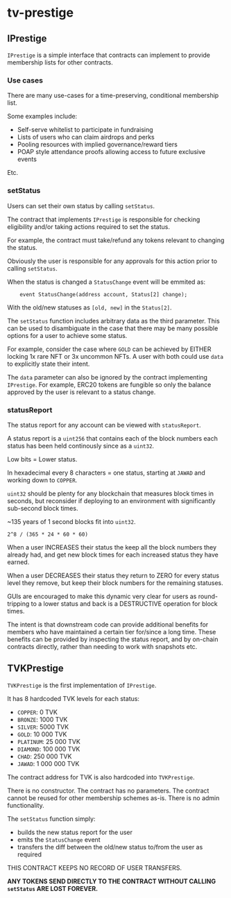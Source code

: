 # tv-prestige

## IPrestige

`IPrestige` is a simple interface that contracts can implement to provide membership lists for other contracts.

### Use cases

There are many use-cases for a time-preserving, conditional membership list.

Some examples include:

- Self-serve whitelist to participate in fundraising
- Lists of users who can claim airdrops and perks
- Pooling resources with implied governance/reward tiers
- POAP style attendance proofs allowing access to future exclusive events

Etc.

### setStatus

Users can set their own status by calling `setStatus`.

The contract that implements `IPrestige` is responsible for checking eligibility and/or taking actions required to set the status.

For example, the contract must take/refund any tokens relevant to changing the status.

Obviously the user is responsible for any approvals for this action prior to calling `setStatus`.

When the status is changed a `StatusChange` event will be emmited as:

```
    event StatusChange(address account, Status[2] change);
```

With the old/new statuses as `[old, new]` in the `Status[2]`.

The `setStatus` function includes arbitrary data as the third parameter. This can be used to disambiguate in the case that there may be many possible options for a user to achieve some status.

For example, consider the case where `GOLD` can be achieved by EITHER locking 1x rare NFT or 3x uncommon NFTs. A user with both could use `data` to explicitly state their intent.

The `data` parameter can also be ignored by the contract implementing `IPrestige`. For example, ERC20 tokens are fungible so only the balance approved by the user is relevant to a status change.

### statusReport

The status report for any account can be viewed with `statusReport`.

A status report is a `uint256` that contains each of the block numbers each status has been held continously since as a `uint32`.

Low bits = Lower status.

In hexadecimal every 8 characters = one status, starting at `JAWAD` and working down to `COPPER`.

`uint32` should be plenty for any blockchain that measures block times in seconds, but reconsider if deploying to an environment with significantly sub-second block times.

~135 years of 1 second blocks fit into `uint32`.

`2^8 / (365 * 24 * 60 * 60)`

When a user INCREASES their status the keep all the block numbers they already had, and get new block times for each increased status they have earned.

When a user DECREASES their status they return to ZERO for every status level they remove, but keep their block numbers for the remaining statuses.

GUIs are encouraged to make this dynamic very clear for users as round-tripping to a lower status and back is a DESTRUCTIVE operation for block times.

The intent is that downstream code can provide additional benefits for members who have maintained a certain tier for/since a long time. These benefits can be provided by inspecting the status report, and by on-chain contracts directly, rather than needing to work with snapshots etc.

## TVKPrestige

`TVKPrestige` is the first implementation of `IPrestige`.

It has 8 hardcoded TVK levels for each status:

- `COPPER`: 0 TVK
- `BRONZE`: 1000 TVK
- `SILVER`: 5000 TVK
- `GOLD`: 10 000 TVK
- `PLATINUM`: 25 000 TVK
- `DIAMOND`: 100 000 TVK
- `CHAD`: 250 000 TVK
- `JAWAD`: 1 000 000 TVK

The contract address for TVK is also hardcoded into `TVKPrestige`.

There is no constructor.
The contract has no parameters.
The contract cannot be reused for other membership schemes as-is.
There is no admin functionality.

The `setStatus` function simply:

- builds the new status report for the user
- emits the `StatusChange` event
- transfers the diff between the old/new status to/from the user as required

THIS CONTRACT KEEPS NO RECORD OF USER TRANSFERS.

__ANY TOKENS SEND DIRECTLY TO THE CONTRACT WITHOUT CALLING `setStatus` ARE LOST FOREVER.__